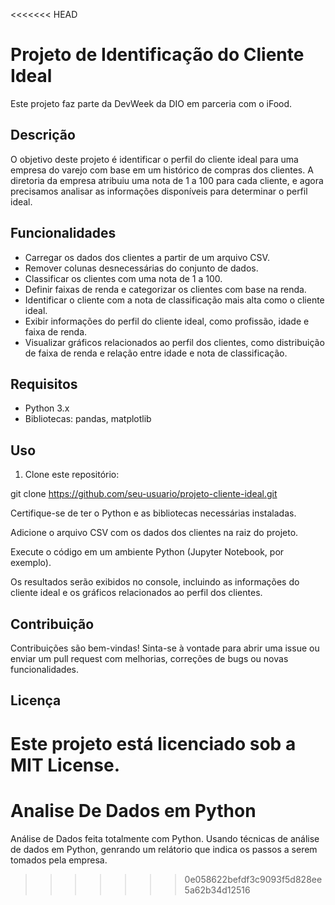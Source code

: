 <<<<<<< HEAD
# Projeto de Identificação do Cliente Ideal

Este projeto faz parte da DevWeek da DIO em parceria com o iFood.

## Descrição

O objetivo deste projeto é identificar o perfil do cliente ideal para uma empresa do varejo com base em um histórico de compras dos clientes. A diretoria da empresa atribuiu uma nota de 1 a 100 para cada cliente, e agora precisamos analisar as informações disponíveis para determinar o perfil ideal.

## Funcionalidades

- Carregar os dados dos clientes a partir de um arquivo CSV.
- Remover colunas desnecessárias do conjunto de dados.
- Classificar os clientes com uma nota de 1 a 100.
- Definir faixas de renda e categorizar os clientes com base na renda.
- Identificar o cliente com a nota de classificação mais alta como o cliente ideal.
- Exibir informações do perfil do cliente ideal, como profissão, idade e faixa de renda.
- Visualizar gráficos relacionados ao perfil dos clientes, como distribuição de faixa de renda e relação entre idade e nota de classificação.

## Requisitos

- Python 3.x
- Bibliotecas: pandas, matplotlib

## Uso

1. Clone este repositório:


git clone https://github.com/seu-usuario/projeto-cliente-ideal.git

Certifique-se de ter o Python e as bibliotecas necessárias instaladas.

Adicione o arquivo CSV com os dados dos clientes na raiz do projeto.

Execute o código em um ambiente Python (Jupyter Notebook, por exemplo).

Os resultados serão exibidos no console, incluindo as informações do cliente ideal e os gráficos relacionados ao perfil dos clientes.

## Contribuição
Contribuições são bem-vindas! Sinta-se à vontade para abrir uma issue ou enviar um pull request com melhorias, correções de bugs ou novas funcionalidades.

## Licença
Este projeto está licenciado sob a MIT License.
=======
# Analise De Dados em Python

 Análise de Dados feita totalmente com Python.
 Usando técnicas de análise de dados em Python, genrando um relátorio que indica os passos a serem tomados pela empresa.
 
>>>>>>> 0e058622befdf3c9093f5d828ee5a62b34d12516
